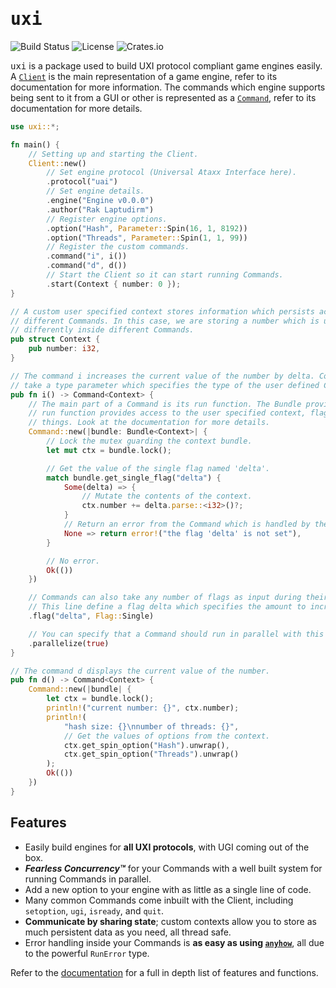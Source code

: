 # <samp> uxi </samp>

![Build Status](https://img.shields.io/github/actions/workflow/status/raklaptudirm/mexx/ci.yml) ![License](https://img.shields.io/crates/l/uxi) ![Crates.io](https://img.shields.io/crates/v/uxi
)

<samp>uxi</samp> is a package used to build UXI protocol compliant game engines easily. A [`Client`](https://docs.rs/uxi/latest/uxi/struct.Client.html) is the main representation of a game engine, refer to its documentation for more information. The commands which engine supports being sent to it from a GUI or other is represented as a [`Command`](https://docs.rs/uxi/latest/uxi/struct.Command.html), refer to its documentation for more details.

```rust
use uxi::*;

fn main() {
    // Setting up and starting the Client.
    Client::new()
        // Set engine protocol (Universal Ataxx Interface here).
        .protocol("uai")
        // Set engine details.
        .engine("Engine v0.0.0")
        .author("Rak Laptudirm")
        // Register engine options.
        .option("Hash", Parameter::Spin(16, 1, 8192))
        .option("Threads", Parameter::Spin(1, 1, 99))
        // Register the custom commands.
        .command("i", i())
        .command("d", d())
        // Start the Client so it can start running Commands.
        .start(Context { number: 0 });
}

// A custom user specified context stores information which persists across
// different Commands. In this case, we are storing a number which is used
// differently inside different Commands.
pub struct Context {
    pub number: i32,
}

// The command i increases the current value of the number by delta. Commands
// take a type parameter which specifies the type of the user defined Context.
pub fn i() -> Command<Context> {
    // The main part of a Command is its run function. The Bundle provided to the
    // run function provides access to the user specified context, flags, and other
    // things. Look at the documentation for more details.
    Command::new(|bundle: Bundle<Context>| {
        // Lock the mutex guarding the context bundle.
        let mut ctx = bundle.lock();

        // Get the value of the single flag named 'delta'.
        match bundle.get_single_flag("delta") {
            Some(delta) => {
                // Mutate the contents of the context.
                ctx.number += delta.parse::<i32>()?;
            }
            // Return an error from the Command which is handled by the Client.
            None => return error!("the flag 'delta' is not set"),
        }

        // No error.
        Ok(())
    })

    // Commands can also take any number of flags as input during their invocation.
    // This line define a flag delta which specifies the amount to increase number by.
    .flag("delta", Flag::Single)

    // You can specify that a Command should run in parallel with this function.
    .parallelize(true)
}

// The command d displays the current value of the number.
pub fn d() -> Command<Context> {
    Command::new(|bundle| {
        let ctx = bundle.lock();
        println!("current number: {}", ctx.number);
        println!(
            "hash size: {}\nnumber of threads: {}",
            // Get the values of options from the context.
            ctx.get_spin_option("Hash").unwrap(),
            ctx.get_spin_option("Threads").unwrap()
        );
        Ok(())
    })
}

```

## Features
- Easily build engines for **all UXI protocols**, with UGI coming out of the box.
- _**Fearless Concurrency™**_ for your Commands with a well built system for running Commands in parallel.
- Add a new option to your engine with as little as a single line of code.
- Many common Commands come inbuilt with the Client, including `setoption`, `ugi`, `isready`, and `quit`.
- **Communicate by sharing state**; custom contexts allow you to store as much persistent data as you need, all thread safe.
- Error handling inside your Commands is **as easy as using [`anyhow`](https://github.com/dtolnay/anyhow)**, all due to the powerful `RunError` type.

Refer to the [documentation](https://docs.rs/uxi) for a full in depth list of features and functions.
